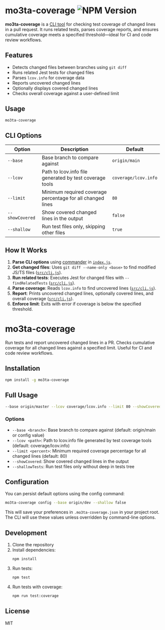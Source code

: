# mo3ta-coverage ![NPM Version](https://img.shields.io/npm/v/mo3ta-coverage)

**mo3ta-coverage** is a [CLI tool](https://www.npmjs.com/package/mo3ta-coverage) for checking test coverage of changed lines in a pull request. It runs related tests, parses coverage reports, and ensures cumulative coverage meets a specified threshold—ideal for CI and code review workflows.

## Features

- Detects changed files between branches using `git diff`
- Runs related Jest tests for changed files
- Parses `lcov.info` for coverage data
- Reports uncovered changed lines
- Optionally displays covered changed lines
- Checks overall coverage against a user-defined limit

## Usage

```sh
mo3ta-coverage
```

## CLI Options

| Option           | Description                                                      | Default              |
|------------------|------------------------------------------------------------------|----------------------|
| `--base`         | Base branch to compare against                                   | `origin/main`        |
| `--lcov`         | Path to lcov.info file generated by test coverage tools          | `coverage/lcov.info` |
| `--limit`        | Minimum required coverage percentage for all changed lines       | `80`                 |
| `--showCovered`  | Show covered changed lines in the output                         | `false`              |
| `--shallow`  | Run test files only, skipping other files                         | `true`              |

## How It Works

1. **Parse CLI options** using [commander](https://www.npmjs.com/package/commander) in [`index.js`](index.js).
2. **Get changed files**: Uses `git diff --name-only <base>` to find modified JS/TS files ([`src/cli.js`](src/cli.js)).
3. **Run related tests**: Executes Jest for changed files with `--findRelatedTests` ([`src/cli.js`](src/cli.js)).
4. **Parse coverage**: Reads `lcov.info` to find uncovered lines ([`src/cli.js`](src/cli.js)).
5. **Report**: Prints uncovered changed lines, optionally covered lines, and overall coverage ([`src/cli.js`](src/cli.js)).
6. **Enforce limit**: Exits with error if coverage is below the specified threshold.


# mo3ta-coverage

Run tests and report uncovered changed lines in a PR. Checks cumulative coverage for all changed lines against a specified limit. Useful for CI and code review workflows.

## Installation

```sh
npm install -g mo3ta-coverage
```

## Full Usage

```sh
--base origin/master --lcov coverage/lcov.info --limit 80 --showCovered --shallow=false
```

### Options
- `--base <branch>`: Base branch to compare against (default: origin/main or config value)
- `--lcov <path>`: Path to lcov.info file generated by test coverage tools (default: coverage/lcov.info)
- `--limit <percent>`: Minimum required coverage percentage for all changed lines (default: 80)
- `--showCovered`: Show covered changed lines in the output
- `--shallowTests`: Run test files only without deep in tests tree

## Configuration

You can persist default options using the config command:

```sh
mo3ta-coverage config --base origin/dev --shallow false
```

This will save your preferences in `.mo3ta-coverage.json` in your project root. The CLI will use these values unless overridden by command-line options.

## Development

1. Clone the repository
2. Install dependencies:
   ```sh
   npm install
   ```
3. Run tests:
   ```sh
   npm test
   ```
4. Run tests with coverage:
   ```sh
   npm run test:coverage
   ```

## License
MIT
